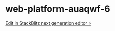# web-platform-auaqwf-6

[Edit in StackBlitz next generation editor ⚡️](https://stackblitz.com/~/github.com/boting0501/web-platform-auaqwf-6)
